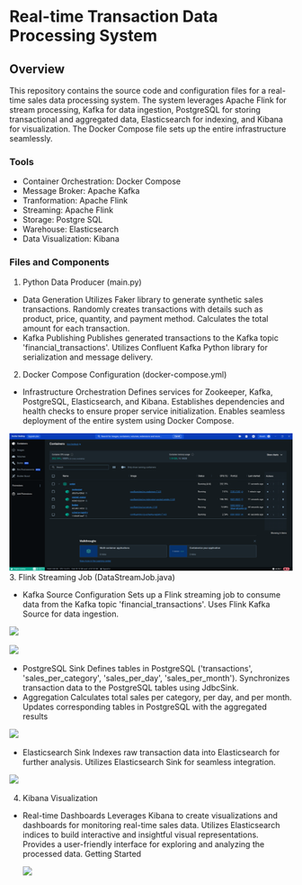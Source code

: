 # Real-time Transaction Data Processing System

## Overview
This repository contains the source code and configuration files for a real-time sales data processing system. The system leverages Apache Flink for stream processing, Kafka for data ingestion, PostgreSQL for storing transactional and aggregated data, Elasticsearch for indexing, and Kibana for visualization. The Docker Compose file sets up the entire infrastructure seamlessly.

### Tools
- Container Orchestration: Docker Compose
- Message Broker: Apache Kafka
- Tranformation: Apache Flink
- Streaming: Apache Flink
- Storage: Postgre SQL
- Warehouse: Elasticsearch
- Data Visualization: Kibana

### Files and Components
1. Python Data Producer (main.py)
- Data Generation
  Utilizes Faker library to generate synthetic sales transactions.
  Randomly creates transactions with details such as product, price, quantity, and payment method.
  Calculates the total amount for each transaction.
- Kafka Publishing
  Publishes generated transactions to the Kafka topic 'financial_transactions'.
  Utilizes Confluent Kafka Python library for serialization and message delivery.

2. Docker Compose Configuration (docker-compose.yml)
- Infrastructure Orchestration
  Defines services for Zookeeper, Kafka, PostgreSQL, Elasticsearch, and Kibana.
  Establishes dependencies and health checks to ensure proper service initialization.
  Enables seamless deployment of the entire system using Docker Compose.

![](Pictures1/Docker.png)
3. Flink Streaming Job (DataStreamJob.java)
- Kafka Source Configuration
  Sets up a Flink streaming job to consume data from the Kafka topic 'financial_transactions'.
  Uses Flink Kafka Source for data ingestion.

![](/home/reyhan/IdeaProjects/FlinkEcommerce1/Pictures1/flink1.png)

![](/home/reyhan/IdeaProjects/FlinkEcommerce1/Pictures1/flink.png)

- PostgreSQL Sink
  Defines tables in PostgreSQL ('transactions', 'sales_per_category', 'sales_per_day', 'sales_per_month').
  Synchronizes transaction data to the PostgreSQL tables using JdbcSink.
- Aggregation
  Calculates total sales per category, per day, and per month.
  Updates corresponding tables in PostgreSQL with the aggregated results

![](/home/reyhan/IdeaProjects/FlinkEcommerce1/Pictures1/postgre.png)

- Elasticsearch Sink
  Indexes raw transaction data into Elasticsearch for further analysis.
  Utilizes Elasticsearch Sink for seamless integration.

![](/home/reyhan/IdeaProjects/FlinkEcommerce1/Pictures1/es.png)

4. Kibana Visualization
- Real-time Dashboards
  Leverages Kibana to create visualizations and dashboards for monitoring real-time sales data.
  Utilizes Elasticsearch indices to build interactive and insightful visual representations.
  Provides a user-friendly interface for exploring and analyzing the processed data.
  Getting Started
  
  ![](/home/reyhan/IdeaProjects/FlinkEcommerce1/Pictures1/viz.png)

